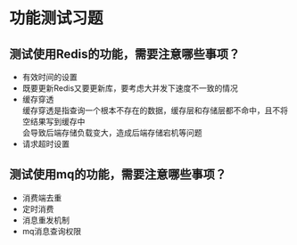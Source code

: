 # 功能测试习题  
## 测试使用Redis的功能，需要注意哪些事项？  
* 有效时间的设置  
* 既要更新Redis又要更新库，要考虑大并发下速度不一致的情况  
* 缓存穿透  
缓存穿透是指查询一个根本不存在的数据，缓存层和存储层都不命中，且不将空结果写到缓存中   
会导致后端存储负载变大，造成后端存储宕机等问题  
* 请求超时设置
## 测试使用mq的功能，需要注意哪些事项？  
* 消费端去重  
* 定时消费  
* 消息重发机制  
* mq消息查询权限  
